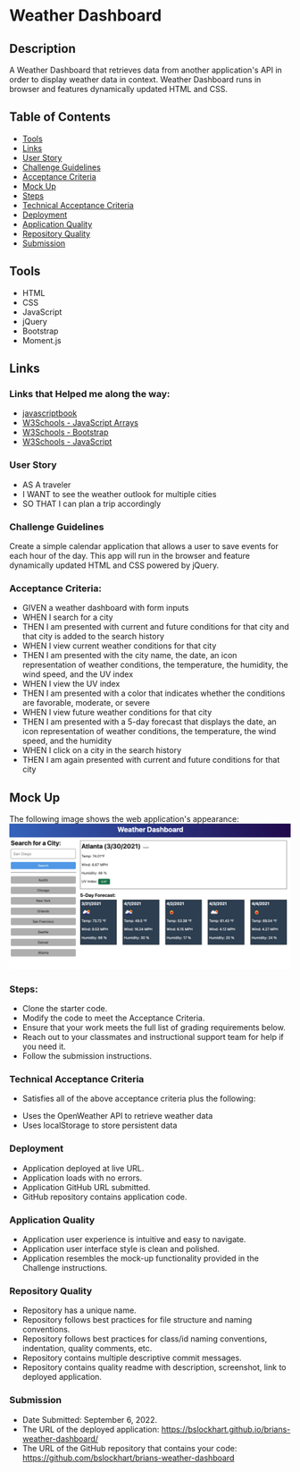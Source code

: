 # Weather Dashboard

## Description
A Weather Dashboard that retrieves data from another application's API in order to display weather data in context. Weather Dashboard runs in browser and features dynamically updated HTML and CSS.

## Table of Contents
* [Tools](#tools)
* [Links](#links)
* [User Story](#User-Story)
* [Challenge Guidelines](#challenge-guidelines)
* [Acceptance Criteria](#Acceptance-Criteria)
* [Mock Up](#Mock-Up)
* [Steps](#Steps)
* [Technical Acceptance Criteria](#Technical-Acceptance-Criteria)
* [Deployment](#Deployment)
* [Application Quality](#Application-Quality)
* [Repository Quality](#Repository-Quality)
* [Submission](#Submission)

## Tools
* HTML
* CSS
* JavaScript
* jQuery
* Bootstrap
* Moment.js

## Links
### Links that Helped me along the way:
* [javascriptbook](https://javascriptbook.com/code/) 
* [W3Schools - JavaScript Arrays](https://www.w3schools.com/js/js_arrays.asp)
* [W3Schools - Bootstrap](https://www.w3schools.com/bootstrap/default.asp)
* [W3Schools - JavaScript](https://www.w3schools.com/jsref/jsref_sethours.asp)

### User Story
* AS A traveler
* I WANT to see the weather outlook for multiple cities
* SO THAT I can plan a trip accordingly

### Challenge Guidelines
Create a simple calendar application that allows a user to save events for each hour of the day. This app will run in the browser and feature dynamically updated HTML and CSS powered by jQuery.

### Acceptance Criteria:
* GIVEN a weather dashboard with form inputs
* WHEN I search for a city
* THEN I am presented with current and future conditions for that city and that city is added to the search history
* WHEN I view current weather conditions for that city
* THEN I am presented with the city name, the date, an icon representation of weather conditions, the temperature, the humidity, the wind speed, and the UV index
* WHEN I view the UV index
* THEN I am presented with a color that indicates whether the conditions are favorable, moderate, or severe
* WHEN I view future weather conditions for that city
* THEN I am presented with a 5-day forecast that displays the date, an icon representation of weather conditions, the temperature, the wind speed, and the humidity
* WHEN I click on a city in the search history
* THEN I am again presented with current and future conditions for that city

## Mock Up
The following image shows the web application's appearance:
![Mock Up](/assets/images/MockUp.jpg)

### Steps:
* Clone the starter code.
* Modify the code to meet the Acceptance Criteria.
* Ensure that your work meets the full list of grading requirements below.
* Reach out to your classmates and instructional support team for help if you need it.
* Follow the submission instructions.

### Technical Acceptance Criteria
* Satisfies all of the above acceptance criteria plus the following:
- Uses the OpenWeather API to retrieve weather data
- Uses localStorage to store persistent data

### Deployment
* Application deployed at live URL.
* Application loads with no errors.
* Application GitHub URL submitted.
* GitHub repository contains application code.

### Application Quality
* Application user experience is intuitive and easy to navigate.
* Application user interface style is clean and polished.
* Application resembles the mock-up functionality provided in the Challenge instructions.

### Repository Quality
* Repository has a unique name.
* Repository follows best practices for file structure and naming conventions.
* Repository follows best practices for class/id naming conventions, indentation, quality comments, etc.
* Repository contains multiple descriptive commit messages.
* Repository contains quality readme with description, screenshot, link to deployed application.

### Submission
* Date Submitted: September 6, 2022.
* The URL of the deployed application: https://bslockhart.github.io/brians-weather-dashboard/
* The URL of the GitHub repository that contains your code: https://github.com/bslockhart/brians-weather-dashboard